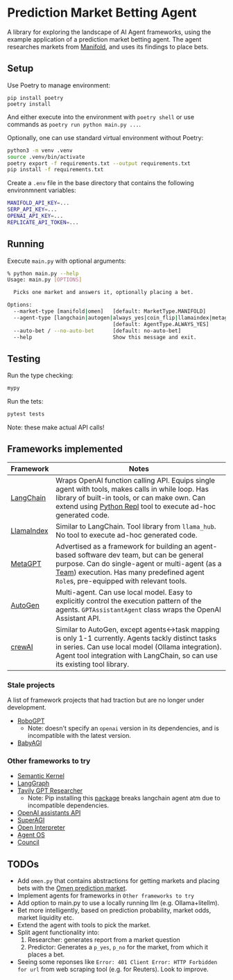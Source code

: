 # Prediction Market Betting Agent

A library for exploring the landscape of AI Agent frameworks, using the example application of a prediction market betting agent. The agent researches markets from [Manifold](https://manifold.markets/), and uses its findings to place bets.

## Setup

Use Poetry to manage environment:

```
pip install poetry
poetry install
```

And either execute into the environment with `poetry shell` or use commands as `poetry run python main.py ...`.

Optionally, one can use standard virtual environment without Poetry:

```bash
python3 -m venv .venv
source .venv/bin/activate
poetry export -f requirements.txt --output requirements.txt
pip install -f requirements.txt
```

Create a `.env` file in the base directory that contains the following environmnent variables:

```bash
MANIFOLD_API_KEY=...
SERP_API_KEY=...
OPENAI_API_KEY=...
REPLICATE_API_TOKEN=...
```

## Running

Execute `main.py` with optional arguments:

```bash
% python main.py --help
Usage: main.py [OPTIONS]

  Picks one market and answers it, optionally placing a bet.

Options:
  --market-type [manifold|omen]   [default: MarketType.MANIFOLD]
  --agent-type [langchain|autogen|always_yes|coin_flip|llamaindex|metagpt|crewai|custom_openai|custom_llama]
                                  [default: AgentType.ALWAYS_YES]
  --auto-bet / --no-auto-bet      [default: no-auto-bet]
  --help                          Show this message and exit.
```

## Testing

Run the type checking:

```bash
mypy
```

Run the tets:

```bash
pytest tests
```

Note: these make actual API calls!

## Frameworks implemented

| Framework | Notes |
| --------- | ---------------- |
| [LangChain](https://python.langchain.com/docs/modules/agents/) | Wraps OpenAI function calling API. Equips single agent with tools, makes calls in while loop. Has library of built-in tools, or can make own. Can extend using [Python Repl](https://python.langchain.com/docs/integrations/tools/python) tool to execute ad-hoc generated code. |
| [LlamaIndex](https://docs.llamaindex.ai/en/stable/use_cases/agents.html) | Similar to LangChain. Tool library from `llama_hub`. No tool to execute ad-hoc generated code. |
| [MetaGPT](https://github.com/geekan/MetaGPT) | Advertised as a framework for building an agent-based software dev team, but can be general purpose. Can do single-agent or multi-agent (as a [Team](https://docs.deepwisdom.ai/main/en/guide/tutorials/multi_agent_101.html)) execution. Has many predefined agent `Role`s, pre-equipped with relevant tools. |
| [AutoGen](https://github.com/microsoft/autogen) | Multi-agent. Can use local model. Easy to explicitly control the execution pattern of the agents. `GPTAssistantAgent` class wraps the OpenAI Assistant API. |
| [crewAI](https://github.com/joaomdmoura/crewAI) | Similar to AutoGen, except agents<->task mapping is only 1-1 currently. Agents tackly distinct tasks in series. Can use local model (Ollama integration). Agent tool integration with LangChain, so can use its existing tool library. |

### Stale projects

A list of framework projects that had traction but are no longer under development.

- [RoboGPT](https://github.com/rokstrnisa/RoboGPT)
  - Note: doesn't specify an `openai` version in its dependencies, and is incompatible with the latest version.
- [BabyAGI](https://github.com/yoheinakajima/babyagi)

### Other frameworks to try

- [Semantic Kernel](https://github.com/microsoft/semantic-kernel/)
- [LangGraph](https://github.com/langchain-ai/langgraph)
- [Tavily GPT Researcher](https://github.com/assafelovic/gpt-researcher)
  - Note: Pip installing this [package](https://docs.tavily.com/docs/gpt-researcher/pip-package) breaks langchain agent atm due to incompatible dependencies.
- [OpenAI assistants API](https://platform.openai.com/docs/assistants)
- [SuperAGI](https://github.com/TransformerOptimus/SuperAGI)
- [Open Interpreter](https://github.com/KillianLucas/open-interpreter)
- [Agent OS](https://github.com/smartcomputer-ai/agent-os)
- [Council](https://github.com/chain-ml/council)

## TODOs

- Add `omen.py` that contains abstractions for getting markets and placing bets with the [Omen prediction market](https://omen.eth.limo/).
- Implement agents for frameworks in `Other frameworks to try`
- Add option to main.py to use a locally running llm (e.g. Ollama+litellm).
- Bet more intelligently, based on prediction probability, market odds, market liquidity etc.
- Extend the agent with tools to pick the market.
- Split agent functionality into:
  1. Researcher: generates report from a market question
  2. Predictor: Generates a `p_yes`, `p_no` for the market, from which it places a bet.
- Seeing some reponses like `Error: 401 Client Error: HTTP Forbidden for url` from web scraping tool (e.g. for Reuters). Look to improve.
